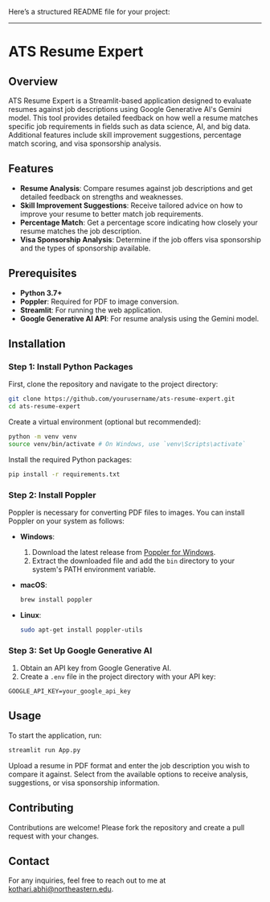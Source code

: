 Here’s a structured README file for your project:

---

# ATS Resume Expert

## Overview

ATS Resume Expert is a Streamlit-based application designed to evaluate resumes against job descriptions using Google Generative AI's Gemini model. This tool provides detailed feedback on how well a resume matches specific job requirements in fields such as data science, AI, and big data. Additional features include skill improvement suggestions, percentage match scoring, and visa sponsorship analysis.

## Features

- **Resume Analysis**: Compare resumes against job descriptions and get detailed feedback on strengths and weaknesses.
- **Skill Improvement Suggestions**: Receive tailored advice on how to improve your resume to better match job requirements.
- **Percentage Match**: Get a percentage score indicating how closely your resume matches the job description.
- **Visa Sponsorship Analysis**: Determine if the job offers visa sponsorship and the types of sponsorship available.

## Prerequisites

- **Python 3.7+**
- **Poppler**: Required for PDF to image conversion.
- **Streamlit**: For running the web application.
- **Google Generative AI API**: For resume analysis using the Gemini model.

## Installation

### Step 1: Install Python Packages

First, clone the repository and navigate to the project directory:

```bash
git clone https://github.com/yourusername/ats-resume-expert.git
cd ats-resume-expert
```

Create a virtual environment (optional but recommended):

```bash
python -m venv venv
source venv/bin/activate # On Windows, use `venv\Scripts\activate`
```

Install the required Python packages:

```bash
pip install -r requirements.txt
```

### Step 2: Install Poppler

Poppler is necessary for converting PDF files to images. You can install Poppler on your system as follows:

- **Windows**:
  1. Download the latest release from [Poppler for Windows](https://github.com/oschwartz10612/poppler-windows/releases/).
  2. Extract the downloaded file and add the `bin` directory to your system's PATH environment variable.

- **macOS**:
  ```bash
  brew install poppler
  ```

- **Linux**:
  ```bash
  sudo apt-get install poppler-utils
  ```

### Step 3: Set Up Google Generative AI

1. Obtain an API key from Google Generative AI.
2. Create a `.env` file in the project directory with your API key:

```plaintext
GOOGLE_API_KEY=your_google_api_key
```

## Usage

To start the application, run:

```bash
streamlit run App.py
```

Upload a resume in PDF format and enter the job description you wish to compare it against. Select from the available options to receive analysis, suggestions, or visa sponsorship information.

## Contributing

Contributions are welcome! Please fork the repository and create a pull request with your changes.


## Contact

For any inquiries, feel free to reach out to me at [kothari.abhi@northeastern.edu](mailto:kothari.abhi@northeastern.edu).
